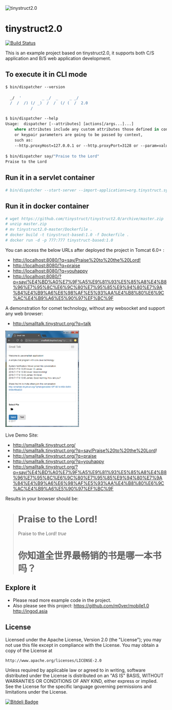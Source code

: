 <img src="https://raw.githubusercontent.com/tinystruct/tinystruct2.0/master/favicon.png" title="tinystruct2.0" /> 

tinystruct2.0
=========
[![Build Status](https://travis-ci.org/m0ver/tinystruct2.0.svg?branch=master)](https://travis-ci.org/m0ver/tinystruct2.0)

This is an example project based on tinystruct2.0, it supports both C/S application and B/S web application development. 



To execute it in CLI mode
---
```tcsh
$ bin/dispatcher --version

  _/  '         _ _/  _     _ _/
  /  /  /) (/ _)  /  /  (/ (  /  2.0
           /
```
```tcsh
$ bin/dispatcher --help
Usage:	dispatcher [--attributes] [actions[/args...]...]
	where attributes include any custom attributes those defined in context 
	or keypair parameters are going to be passed by context,
 	such as: 
	--http.proxyHost=127.0.0.1 or --http.proxyPort=3128 or --param=value
	
$ bin/dispatcher say/"Praise to the Lord"
Praise to the Lord
```

Run it in a servlet container
---
```tcsh
# bin/dispatcher --start-server --import-applications=org.tinystruct.system.TomcatServer
```
Run it in docker container
---
```tcsh
# wget https://github.com/tinystruct/tinystruct2.0/archive/master.zip
# unzip master.zip
# mv tinystruct2.0-master/Dockerfile .
# docker build -t tinystruct-based:1.0 -f Dockerfile .
# docker run -d -p 777:777 tinystruct-based:1.0
```

You can access the below URLs after deployed the project in Tomcat 6.0+ :

* <a href="http://localhost:8080/?q=say/Praise%20to%20the%20Lord!">http://localhost:8080/?q=say/Praise%20to%20the%20Lord! </a><br />
* <a href="http://localhost:8080/?q=praise">http://localhost:8080/?q=praise </a><br />
* <a href="http://localhost:8080/?q=youhappy">http://localhost:8080/?q=youhappy</a><br />
* <a href="http://localhost:8080/?q=say/%E4%BD%A0%E7%9F%A5%E9%81%93%E5%85%A8%E4%B8%96%E7%95%8C%E6%9C%80%E7%95%85%E9%94%80%E7%9A%84%E4%B9%A6%E6%98%AF%E5%93%AA%E4%B8%80%E6%9C%AC%E4%B9%A6%E5%90%97%EF%BC%9F">http://localhost:8080/?q=say/%E4%BD%A0%E7%9F%A5%E9%81%93%E5%85%A8%E4%B8%96%E7%95%8C%E6%9C%80%E7%95%85%E9%94%80%E7%9A%84%E4%B9%A6%E6%98%AF%E5%93%AA%E4%B8%80%E6%9C%AC%E4%B9%A6%E5%90%97%EF%BC%9F</a>

A demonstration for comet technology, without any websocket and support any web browser:
* <a href="http://smalltalk.tinystruct.org/?q=talk">http://smalltalk.tinystruct.org/?q=talk</a><br />

<img src="example.png" title="smalltalk - tinystruct2.0" height="300"/> <br />

Live Demo Site: 
* http://smalltalk.tinystruct.org/
* <a href="http://smalltalk.tinystruct.org/?q=say/Praise%20to%20the%20Lord!">http://smalltalk.tinystruct.org/?q=say/Praise%20to%20the%20Lord! </a><br />
* <a href="http://smalltalk.tinystruct.org/?q=praise">http://smalltalk.tinystruct.org/?q=praise </a><br />
* <a href="http://smalltalk.tinystruct.org/?q=youhappy">http://smalltalk.tinystruct.org/?q=youhappy</a><br />
* <a href="http://smalltalk.tinystruct.org/?q=say/%E4%BD%A0%E7%9F%A5%E9%81%93%E5%85%A8%E4%B8%96%E7%95%8C%E6%9C%80%E7%95%85%E9%94%80%E7%9A%84%E4%B9%A6%E6%98%AF%E5%93%AA%E4%B8%80%E6%9C%AC%E4%B9%A6%E5%90%97%EF%BC%9F">http://smalltalk.tinystruct.org/?q=say/%E4%BD%A0%E7%9F%A5%E9%81%93%E5%85%A8%E4%B8%96%E7%95%8C%E6%9C%80%E7%95%85%E9%94%80%E7%9A%84%E4%B9%A6%E6%98%AF%E5%93%AA%E4%B8%80%E6%9C%AC%E4%B9%A6%E5%90%97%EF%BC%9F</a>

Results in your browser should be:

<blockquote>
<h1>Praise to the Lord!</h1>
Praise to the Lord! 
<i>true</i>
<h1>你知道全世界最畅销的书是哪一本书吗？</h1>
</blockquote>

Explore it 
--
* Please read more example code in the project.
* Also please see this project: 
	https://github.com/m0ver/mobile1.0
	http://ingod.asia


License
--

Licensed under the Apache License, Version 2.0 (the "License");
you may not use this file except in compliance with the License.
You may obtain a copy of the License at

    http://www.apache.org/licenses/LICENSE-2.0

Unless required by applicable law or agreed to in writing, software
distributed under the License is distributed on an "AS IS" BASIS,
WITHOUT WARRANTIES OR CONDITIONS OF ANY KIND, either express or implied.
See the License for the specific language governing permissions and
limitations under the License.


[![Bitdeli Badge](https://d2weczhvl823v0.cloudfront.net/m0ver/tinystruct2.0/trend.png)](https://bitdeli.com/free "Bitdeli Badge")
